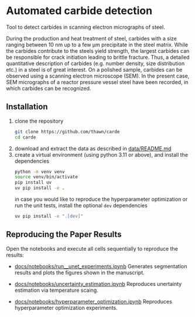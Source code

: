 # Automated carbide detection

Tool to detect carbides in scanning electron micrographs of steel.

During the production and heat treatment of steel, carbides with a size ranging between 10 nm up to a few µm precipitate in the steel matrix. While the carbides contribute to the steels yield strength, the largest carbides can be responsible for crack initiation leading to brittle fracture. Thus, a detailed quantitative description of carbides (e.g. number density, size distribution etc.) in a steel is of great interest.
On a polished sample, carbides can be observed using a scanning electron microscope (SEM). In the present case, SEM micrographs of a reactor pressure vessel steel have been recorded, in which carbides can be recognized.

## Installation

1. clone the repository
   ```bash
   git clone https://github.com/thawn/carde 
   cd carde
   ```
2. download and extract the data as described in [data/README.md](data/README.md)
3. create a virtual environment (using python 3.11 or above), and install the dependencies
   ```bash
   python -m venv venv
   source venv/bin/activate
   pip install uv
   uv pip install -e .
   ```
   in case you would like to reproduce the hyperparameter optimization or run the unit tests, install the optional `dev` dependencies
   ```bash
   uv pip install -e ".[dev]"
   ```

## Reproducing the Paper Results

Open the notebooks and execute all cells sequentially to reproduce the results:

- [docs/notebooks/run__unet_experiments.ipynb](docs/notebooks/run__unet_experiments.ipynb)
  Generates segmentation results and plots the figures shown in the manuscript.

- [docs/notebooks/uncertainty_estimation.ipynb](docs/notebooks/uncertainty_estimation.ipynb)
  Reproduces unertainty estimation via temperature scaing.

- [docs/notebooks/hyperparameter_optimization.ipynb](docs/notebooks/hyperparameter_optimization.ipynb)
  Reproduces hyperparameter optimization experiments.
